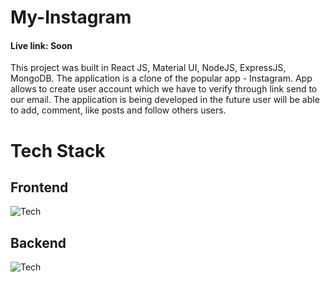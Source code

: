 # My-Instagram

#### Live link: Soon

This project was built in React JS, Material UI, NodeJS, ExpressJS, MongoDB. The application is a clone of the popular app - Instagram. App allows to create user account which we have to verify through link send to our email. The application is being developed in the future user will be able to add, comment, like posts and follow others users.

# Tech Stack

## Frontend

![Tech](https://skills.thijs.gg/icons?i=react,js,redux,html,css,materialui)

## Backend

![Tech](https://skills.thijs.gg/icons?i=nodejs,express,mongodb)
